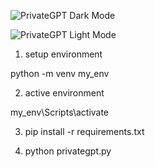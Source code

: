 ![PrivateGPT Dark Mode](https://github.com/user-attachments/assets/7c4985a6-32e6-475e-ba20-9620484440e4)

![PrivateGPT Light Mode](https://github.com/user-attachments/assets/580dd5cf-1d2b-4f8f-b363-a259d1af14c5)


1. setup environment

python -m venv my_env

2. active environment

my_env\Scripts\activate

3. pip install -r requirements.txt

4. python privategpt.py



